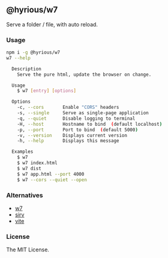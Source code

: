 ## @hyrious/w7

Serve a folder / file, with auto reload.

### Usage

```bash
npm i -g @hyrious/w7
w7 --help

  Description
    Serve the pure html, update the browser on change.

  Usage
    $ w7 [entry] [options]

  Options
    -c, --cors       Enable "CORS" headers
    -s, --single     Serve as single-page application
    -q, --quiet      Disable logging to terminal
    -H, --host       Hostname to bind  (default localhost)
    -p, --port       Port to bind  (default 5000)
    -v, --version    Displays current version
    -h, --help       Displays this message

  Examples
    $ w7
    $ w7 index.html
    $ w7 dist
    $ w7 app.html --port 4000
    $ w7 --cors --quiet --open
```

### Alternatives

- [w7](https://github.com/ulivz/w7)
- [sirv](https://github.com/lukeed/sirv)
- [vite](https://vitejs.dev)

### License

The MIT License.
